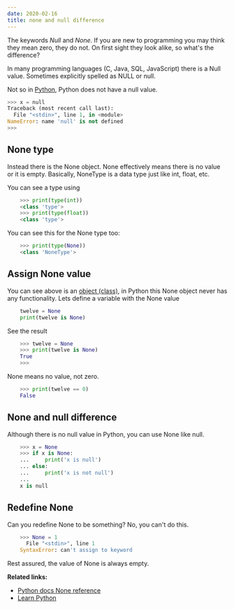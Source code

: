 ```yaml
---
date: 2020-02-16
title: none and null difference
---
```

The keywords *Null* and *None*. If you are new to programming you may think they mean zero, they do not. On first sight they look alike, so what's the difference?

In many programming languages (C, Java, SQL, JavaScript) there is a Null value. Sometimes explicitly spelled as NULL or null. 

Not so in <a href="https://python.org">Python</a>, Python does not have a null value.

```python
>>> x = null
Traceback (most recent call last):
  File "<stdin>", line 1, in <module>
NameError: name 'null' is not defined
>>> 
```

## None type

Instead there is the None object. None effectively means there is no value or it is empty. Basically, NoneType is a data type just like int, float, etc.

You can see a type using

```python
    >>> print(type(int))
    <class 'type'>
    >>> print(type(float))
    <class 'type'>
```

You can see this for the None type too:

```python
    >>> print(type(None))
    <class 'NoneType'>
```

## Assign None value

You can see above is an <a href="https://pythonbasics.org/class/">object (class)</a>, in Python this None object never has any functionality. Lets define a variable with the None value

```python
    twelve = None
    print(twelve is None)
```

See the result

```python
    >>> twelve = None
    >>> print(twelve is None)
    True
    >>> 
```

None means no value, not zero.

```python
    >>> print(twelve == 0)
    False
```

## None and null difference

Although there is no null value in Python, you can use None like null. 

```python
    >>> x = None
    >>> if x is None:
    ...     print('x is null')
    ... else:
    ...     print('x is not null')
    ... 
    x is null
```

## Redefine None

Can you redefine None to be something? No, you can't do this.

```python
    >>> None = 1
      File "<stdin>", line 1
    SyntaxError: can't assign to keyword
```

Rest assured, the value of None is always empty.


**Related links:**
* <a href="https://docs.python.org/3.8/library/constants.html?highlight=none#None">Python docs None reference</a>
* <a href="https://pythonbasics.org">Learn Python</a>


